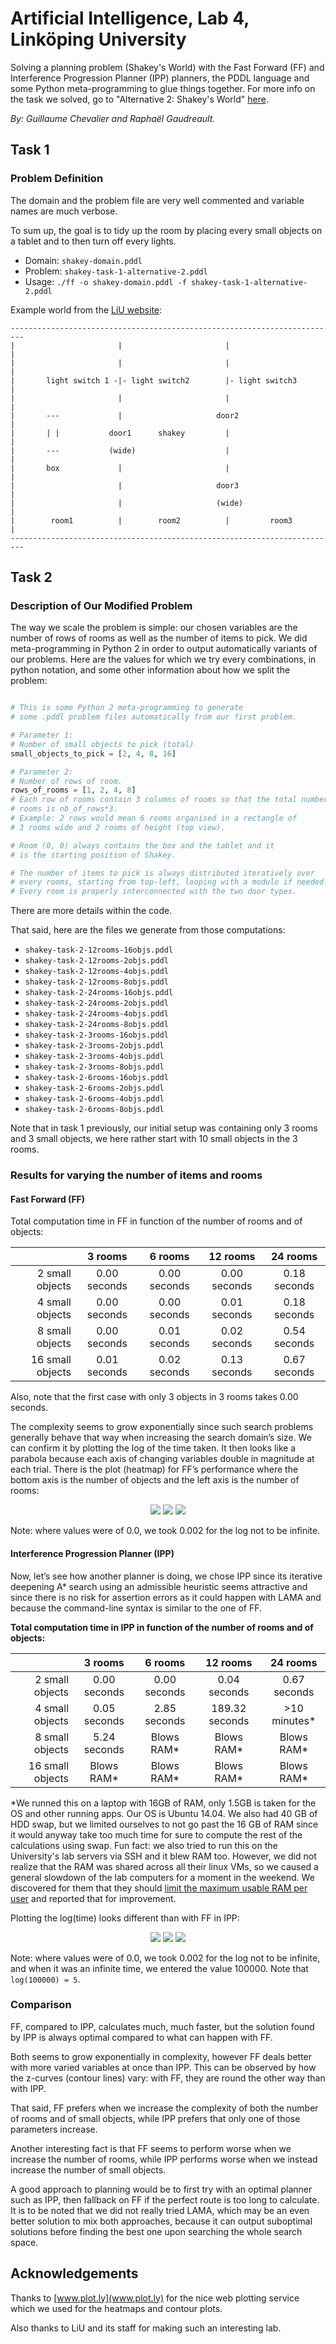 # Artificial Intelligence, Lab 4, Linköping University

Solving a planning problem (Shakey's World) with the Fast Forward (FF) and Interference Progression Planner (IPP) planners, the PDDL language and some Python meta-programming to glue things together. For more info on the task we solved, go to "Alternative 2: Shakey's World" [here](https://www.ida.liu.se/~TDDC17/info/labs/lab4_planning.en.shtml).

*By: Guillaume Chevalier and Raphaël Gaudreault.*


## Task 1

### Problem Definition

The domain and the problem file are very well commented and variable names are much verbose.

To sum up, the goal is to tidy up the room by placing every small objects on a tablet and to then turn off every lights.

- Domain: `shakey-domain.pddl`
- Problem: `shakey-task-1-alternative-2.pddl`
- Usage: `./ff -o shakey-domain.pddl -f shakey-task-1-alternative-2.pddl`

Example world from the [LiU website](https://www.ida.liu.se/~TDDC17/info/labs/lab4_planning.en.shtml):

```
-------------------------------------------------------------------------
|                       |                       |                       |
|                       |                       |                       |
|       light switch 1 -|- light switch2        |- light switch3        |
|                       |                       |                       |
|       ---             |                     door2                     |
|       | |           door1      shakey         |                       |
|       ---           (wide)                    |                       |
|       box             |                       |                       |
|                       |                     door3                     |
|                       |                     (wide)                    |
|        room1          |        room2          |         room3         |
-------------------------------------------------------------------------
```


## Task 2

### Description of Our Modified Problem

The way we scale the problem is simple: our chosen variables are the number of rows of rooms as well as the number of items to pick. We did meta-programming in Python 2 in order to output automatically variants of our problems. Here are the values for which we try every combinations, in python notation, and some other information about how we split the problem:

```python

# This is some Python 2 meta-programming to generate
# some .pddl problem files automatically from our first problem.

# Parameter 1:
# Number of small objects to pick (total)
small_objects_to_pick = [2, 4, 8, 16]

# Parameter 2:
# Number of rows of room.
rows_of_rooms = [1, 2, 4, 8]
# Each row of rooms contain 3 columns of rooms so that the total number of
# rooms is nb_of_rows*3.
# Example: 2 rows would mean 6 rooms organised in a rectangle of
# 3 rooms wide and 2 rooms of height (top view).

# Room (0, 0) always contains the box and the tablet and it
# is the starting position of Shakey.

# The number of items to pick is always distributed iteratively over
# every rooms, starting from top-left, looping with a modulo if needed.
# Every room is properly interconnected with the two door types.

```

There are more details within the code.


That said, here are the files we generate from those computations:

- `shakey-task-2-12rooms-16objs.pddl`
- `shakey-task-2-12rooms-2objs.pddl`
- `shakey-task-2-12rooms-4objs.pddl`
- `shakey-task-2-12rooms-8objs.pddl`
- `shakey-task-2-24rooms-16objs.pddl`
- `shakey-task-2-24rooms-2objs.pddl`
- `shakey-task-2-24rooms-4objs.pddl`
- `shakey-task-2-24rooms-8objs.pddl`
- `shakey-task-2-3rooms-16objs.pddl`
- `shakey-task-2-3rooms-2objs.pddl`
- `shakey-task-2-3rooms-4objs.pddl`
- `shakey-task-2-3rooms-8objs.pddl`
- `shakey-task-2-6rooms-16objs.pddl`
- `shakey-task-2-6rooms-2objs.pddl`
- `shakey-task-2-6rooms-4objs.pddl`
- `shakey-task-2-6rooms-8objs.pddl`


Note that in task 1 previously, our initial setup was containing only 3 rooms and 3 small objects, we here rather start with 10 small objects in the 3 rooms.

### Results for varying the number of items and rooms
#### Fast Forward (FF)

Total computation time in FF in function of the number of rooms and of objects:

|         | 3 rooms | 6 rooms | 12 rooms | 24 rooms |
|--------:|:-------:|:-------:|:--------:|:--------:|
| 2 small objects | 0.00 seconds | 0.00 seconds | 0.00 seconds | 0.18 seconds |
| 4 small objects | 0.00 seconds | 0.00 seconds | 0.01 seconds | 0.18 seconds |
| 8 small objects | 0.00 seconds | 0.01 seconds | 0.02 seconds | 0.54 seconds |
| 16 small objects | 0.01 seconds | 0.02 seconds | 0.13 seconds | 0.67 seconds |

Also, note that the first case with only 3 objects in 3 rooms takes 0.00 seconds.

The complexity seems to grow exponentially since such search problems generally behave that way when increasing the search domain’s size. We can confirm it by plotting the log of the time taken. It then looks like a parabola because each axis of changing variables double in magnitude at each trial. There is the plot (heatmap) for FF’s performance where the bottom axis is the number of objects and the left axis is the number of rooms:

<p align="center">
  <img src="images/FF1.png" />
  <img src="images/FF2.png" />
  <img src="images/FF3.png" />
</p>

Note: where values were of 0.0, we took 0.002 for the log not to be infinite.

#### Interference Progression Planner (IPP)

Now, let’s see how another planner is doing, we chose IPP since its iterative deepening A* search using an admissible heuristic seems attractive and since there is no risk for assertion errors as it could happen with LAMA and because the command-line syntax is similar to the one of FF.

**Total computation time in IPP in function of the number of rooms and of objects:**

|         | 3 rooms | 6 rooms | 12 rooms | 24 rooms |
|--------:|:-------:|:-------:|:--------:|:--------:|
| 2 small objects | 0.00 seconds | 0.00 seconds | 0.04 seconds | 0.67 seconds |
| 4 small objects | 0.05 seconds | 2.85 seconds | 189.32 seconds | >10 minutes* |
| 8 small objects | 5.24 seconds | Blows RAM* | Blows RAM* | Blows RAM* |
| 16 small objects | Blows RAM* | Blows RAM* | Blows RAM* | Blows RAM* |

*We runned this on a laptop with 16GB of RAM, only 1.5GB is taken for the OS and other running apps. Our OS is Ubuntu 14.04. We also had 40 GB of HDD swap, but we limited ourselves to not go past the 16 GB of RAM since it would anyway take too much time for sure to compute the rest of the calculations using swap. Fun fact: we also tried to run this on the University's lab servers via SSH and it blew RAM too. However, we did not realize that the RAM was shared across all their linux VMs, so we caused a general slowdown of the lab computers for a moment in the weekend. We discovered for them that they should [limit the maximum usable RAM per user](https://unix.stackexchange.com/questions/34334/how-to-create-a-user-with-limited-ram-usage) and reported that for improvement.

Plotting the log(time) looks different than with FF in IPP:

<p align="center">
  <img src="images/IPP1.png" />
  <img src="images/IPP2.png" />
  <img src="images/IPP3.png" />
</p>

Note: where values were of 0.0, we took 0.002 for the log not to be infinite, and when it was an infinite time, we entered the value 100000. Note that `log(100000) = 5`.


### Comparison

FF, compared to IPP, calculates much, much faster, but the solution found by IPP is always optimal compared to what can happen with FF.

Both seems to grow exponentially in complexity, however FF deals better with more varied variables at once than IPP. This can be observed by how the z-curves (contour lines) vary: with FF, they are round the other way than with IPP.

That said, FF prefers when we increase the complexity of both the number of rooms and of small objects, while IPP prefers that only one of those parameters increase.

Another interesting fact is that FF seems to perform worse when we increase the number of rooms, while IPP performs worse when we instead increase the number of small objects.

A good approach to planning would be to first try with an optimal planner such as IPP, then fallback on FF if the perfect route is too long to calculate. It is to be noted that we did not really tried LAMA, which may be an even better solution to mix both approaches, because it can output suboptimal solutions before finding the best one upon searching the whole search space.


## Acknowledgements

Thanks to [www.plot.ly](www.plot.ly) for the nice web plotting service which we used for the heatmaps and contour plots.

Also thanks to LiU and its staff for making such an interesting lab.
